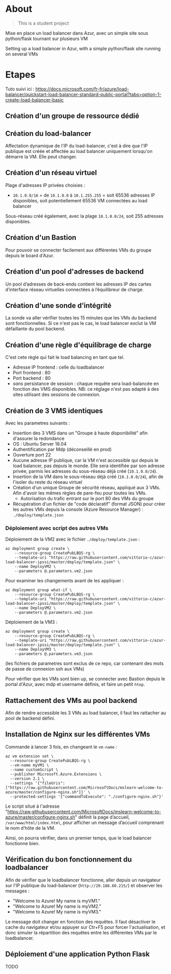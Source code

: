 # About

> This is a student project

Mise en place un load balancer dans Azur, avec un simple site sous python/flask tournant sur plusieurs VM

Setting up a load balancer in Azur, with a simple python/flask site running on several VMs

# Etapes

Tuto suivi ici : <https://docs.microsoft.com/fr-fr/azure/load-balancer/quickstart-load-balancer-standard-public-portal?tabs=option-1-create-load-balancer-basic>

## Création d'un groupe de ressource dédié

## Création du load-balancer

Affectation dynamique de l'IP du load-balancer, c'est à dire que l'IP publique est créée et affectée au load balancer uniquement lorsqu'on démarre la VM. Elle peut changer.

## Création d'un réseau virtuel

Plage d'adresses IP privées choisies :

- `10.1.0.0/16` = de `10.1.0.0` à `10.1.255.255` = soit 65536 adresses IP disponibles, soit potentiellement 65536 VM connectées au load balancer

Sous-réseau créé également, avec la plage `10.1.0.0/24`, soit 255 adresses disponibles.

## Création d'un Bastion

Pour pouvoir se connecter facilement aux différentes VMs du groupe depuis le board d'Azur.

## Création d'un pool d'adresses de backend

Un pool d’adresses de back-ends contient les adresses IP des cartes d’interface réseau virtuelles connectées à l’équilibreur de charge.

## Création d'une sonde d’intégrité

La sonde va aller vérifier toutes les 15 minutes que les VMs du backend sont fonctionnelles. Si ce n'est pas le cas, le load balancer exclut la VM défaillante du pool backend.

## Création d'une règle d'équilibrage de charge

C'est cete règle qui fait le load balancing en tant que tel.

- Adresse IP frontend : celle du loadbalancer
- Port frontend : 80
- Port backend : 80
- *sans* persistance de session : chaque requête sera load-balancée en fonction des VMS disponibles. NB: ce réglage n'est pas adapté à des sites utilisant des sessions de connexion.

## Création de 3 VMS identiques

Avec les parametres suivants :

- Insertion des 3 VMS dans un "Groupe à haute disponibilité" afin d'assurer la redondance
- OS : Ubuntu Server 18.04
- Authentification par Mdp (déconseillé en prod)
- Ouverture port 22
- Aucune adresse IP publique, car la VM n'est accessible qui depuis le load balancer, pas depuis le monde. Elle sera identifiée par son adresse privée, parmis les adresses du sous-réseau déjà créé (`10.1.0.0/24`).
- Insertion de la VM dans le sous-réseau déjà créé (`10.1.0.0/24`), afin de l'isoler du reste du réseau virtuel
- Création d'un unique Groupe de sécurité réseau, appliqué aux 3 VMs. Afin d'avoir les mêmes règles de pare-feu pour toutes les VMs.
    - Autorisation du trafic entrant sur le port 80 des VMs du groupe
- Récupération d'un fichier de "code déclaratif" (format JSON) pour créer les autres VMs depuis la console (Azure Resource Manager) : `./deploy/template.json`

### Déploiement avec script des autres VMs

Déploiement de la VM2 avec le fichier `./deploy/template.json` :

```
az deployment group create \
    --resource-group CreatePubLBQS-rg \
    --template-uri "https://raw.githubusercontent.com/vittorio-c/azur-load-balancer-ipssi/master/deploy/template.json" \
    --name DeployVM2 \
    --parameters @.parameters.vm2.json
```

Pour examiner les changements avant de les appliquer :

```
az deployment group what-if \
    --resource-group CreatePubLBQS-rg \
    --template-uri "https://raw.githubusercontent.com/vittorio-c/azur-load-balancer-ipssi/master/deploy/template.json" \
    --name DeployVM2 \
    --parameters @.parameters.vm2.json
```

Déploiement de la VM3 :

```
az deployment group create \
    --resource-group CreatePubLBQS-rg \
    --template-uri "https://raw.githubusercontent.com/vittorio-c/azur-load-balancer-ipssi/master/deploy/template.json" \
    --name DeployVM3 \
    --parameters @.parameters.vm3.json
```

(les fichiers de parametres sont exclus de ce repo, car contenant des mots de passe de connexion ssh aux VMs)

Pour vérifier que les VMs sont bien up, se connecter avec Bastion depuis le portal d'Azur, avec mdp et username définis, et faire un petit `htop`.

## Rattachement des VMs au pool backend

Afin de rendre accessible les 3 VMs au load balancer, il faut les rattacher au pool de backend défini.

## Installation de Nginx sur les différentes VMs

Commande à lancer 3 fois, en changeant le `vm-name` :

```
az vm extension set \
  --resource-group CreatePubLBQS-rg \
  --vm-name myVM1 \
  --name customScript \
  --publisher Microsoft.Azure.Extensions \
  --version 2.1 \
  --settings '{"fileUris":["https://raw.githubusercontent.com/MicrosoftDocs/mslearn-welcome-to-azure/master/configure-nginx.sh"]}' \
  --protected-settings '{"commandToExecute": "./configure-nginx.sh"}'
```

Le script situé à l'adresse "https://raw.githubusercontent.com/MicrosoftDocs/mslearn-welcome-to-azure/master/configure-nginx.sh" définit la page d’accueil, `/var/www/html/index.html`, pour afficher un message d’accueil comprenant le nom d’hôte de la VM.

Ainsi, on pourra vérifier, dans un premier temps, que le load balancer fonctionne bien.

## Vérification du bon fonctionnement du loadbalancer

Afin de vérifier que le loadbalancer fonctionne, aller depuis un navigateur sur l'IP publique du load-balancer (`http://20.188.60.215/`) et observer les messages :

- "Welcome to Azure! My name is myVM1."
- "Welcome to Azure! My name is myVM2."
- "Welcome to Azure! My name is myVM3."

Le message doit changer en fonction des requêtes. Il faut désactiver le cache du navigateur et/ou appuyer sur Ctr+F5 pour forcer l'actualisation, et donc simuler la répartition des requêtes entre les différentes VMs par le loadbalancer.

## Déploiement d'une application Python Flask

TODO
